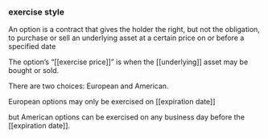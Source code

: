 ### exercise style

An option is a contract that gives the holder the right, but not the obligation, to purchase or sell an underlying asset at a certain price on or before a specified date

The option’s “[[exercise price]]” is when the [[underlying]] asset may be bought or sold.

<p>There are two choices: European and American.</p>
European options may only be exercised on [[expiration date]]

but American options can be exercised on any business day before the [[expiration date]].